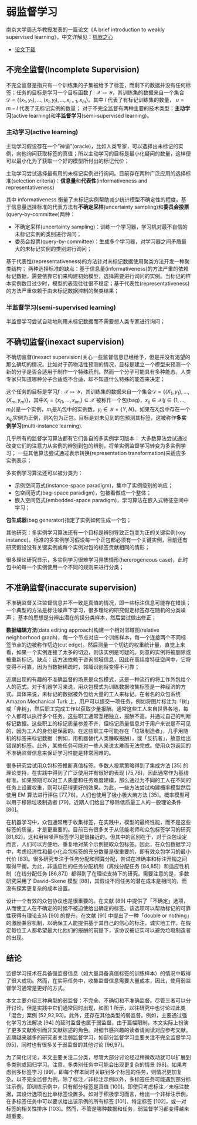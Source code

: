 # 弱监督学习

南京大学周志华教授发表的一篇论文《A brief introduction to weakly supervised learning》，中文详解见：[机器之心](https://mp.weixin.qq.com/s?__biz=MjM5MzM3NjM4MA==&mid=2654689308&idx=2&sn=e8381137a99875cfee71ed8d3c99d0b5&chksm=bd58090f8a2f80195afe7137318efc1063d0608b440a1a36a567eb7fe330caacee6b5d7e1ef9&mpshare=1&scene=23&srcid=1001tduadHRH9driq6NhU3EQ#rd)

- [论文下载](https://cs.nju.edu.cn/zhouzh/zhouzh.files/publication/nsr18.pdf)

## 不完全监督(Incomplete Supervision)

不完全监督是指只有一个训练集的子集被给予了标签，而剩下的数据并没有任何标签；任务的目标是学习一个目标函数 $f:\mathcal{X}\mapsto \mathcal{Y}$，其训练集的数据来自一个集合 $\mathcal{D}=\{(x_1, y_1), \ldots, (x_l,y_l), \ldots, x_{l+1}, x_m\}$。其中 $l$ 代表了有标记训练集的数量， $u=m-l$ 代表了无标记实例的数量；
对于不完全监督有两种主要的技术类型：**主动学习**(active learning)和**半监督学习**(semi-supervised learning)。

### 主动学习(active learning)

主动学习假设存在一个“神谕”(oracle)，比如人类专家，可以选择出未标记的实例，向他询问获取标签的真值；所以主动学习的目标是最小化疑问的数量，这样便可以最小化为了获取一个好的模型所付出的标记代价；

主动学习尝试选择最有用的未标记实例进行询问。目前存在两种广泛应用的选择标准(selection criteria)：**信息量**和**代表性**(informativeness and representativeness)

其中 informativeness 衡量了未标记实例帮助减少统计模型不确定性的程度。基于信息量选择标准的代表方法有**不确定采样**(uncertainty sampling)和**委员会投票**(query-by-committee)两种：

- 不确定采样(uncertainty sampling)：训练一个学习器，学习机对最不自信的未标记实例的类别进行询问；
- 委员会投票(query-by-committee)：生成多个学习器，对学习器之间矛盾最大的未标记实例的类别进行询问；

基于代表性(representativeness)的方法针对未标记数据使用聚类方法开发一种聚类结构；
两种选择标准的缺点：基于信息量(informativeness)的方法严重的依赖标记数据，需要依靠它们来构建初始模型，选择需要进行询问的实例。当标记的样本实例数目过少时，模型的表现往往很不稳定；基于代表性(representativeness)的方法严重依赖于由未标记数据控制的聚类结果；

### 半监督学习(semi-supervised learning)

半监督学习尝试自动地利用未标记数据而不需要想人类专家进行询问；

## 不确切监督(inexact supervision)

不确切监督(inexact supervision)关心一些监督信息已经给予，但是并没有渴望的那么确切的情况。比如对于药物活性预测的情况，目标是建立一个模型来预测一个新的分子是否合适用于制作一个特殊药剂。然而一个分子可能具有多种能态，人类专家只知道哪种分子合适或不合适，却不知道什么特殊的能态来决定；

这个任务的目标是学习$f:\mathcal{X}\mapsto \mathcal{Y}$，其训练集的数据来自一个集合$\mathcal{D}=\{(X_{1}, y_{1}), \ldots,(X_{m}, y_{m})\}$，其中$X_{i}=\{x_{i1}, \ldots, x_{im_{i}}\} \subseteq \mathcal{X}$ 被称作一个包(bag)，$x_{ij}\in\mathcal{X}(j\in\{1, \ldots, m_{i}\})$是一个实例，$m_{i}$是$X_{i}$包中的实例数，$y_{i}\in\mathcal{Y}=\{Y,N\}$。如果在$X_{i}$包中存在一个$x_{ip}$实例为正例，则$X_{i}$包为正包。目标是对未见到的包预测其标签，这被称作**多实例学习**(multi-instance learning).

几乎所有的监督学习算法都有它们各自的多实例学习版本：
大多数算法尝试通过改变它们的注意力从实例的辨别到包的辨别，将单实例监督学习转变为多实例学习；
一些其他算法尝试通过表示转换(representation transformation)来适应多实例表示；

多实例学习算法还可以被分类为：

- 示例空间范式(instance-space paradigm)，集中了实例级别的响应；
- 包空间范式(bag-space paradigm)，包被看做成一个整体；
- 嵌入空间范式(embedded-space paradigm)，学习算法在嵌入式特征空间中学习；

**包生成器**(bag generator)指定了实例如何生成一个包；

其他研究：多实例学习算法还有一个目标是辨别导致正包变为正的关键实例(key instance)。标准的多实例学习假设每一个正包都必须有一个关键实例，目前还有研究假设没有关键实例或每个实例对包的标签贡献相同的情形；

很多理论研究显示，多实例学习很难学习异质情形(hererogeneous case)，此时包中的每一个实例使用一个不同的规则来进行分类；

## 不准确监督(inaccurate supervision)

不准确监督关注监督信息并不一致是真值的情况，即一些标注信息可能存在错误；
一个典型的方法是标注噪声下学习，很多理论的研究假定标签存在随机的分类噪声；
基本的思想是分辨出潜在的误分类样本，然后尝试做出修正；

**数据编辑方法**(data editing approach)构建一个相对邻域图(relative neighborhood graph)，每一个节点对应一个训练样本，每一个连接两个不同标签节点的边被称作切边(cut edge)。然后测量一个切边的权重统计量，直觉上来看，如果一个实例连接了太多的切边，则该实例是可疑的。刻意的实例将被删除或被重新标记。缺点：该方法依赖于咨询邻域信息，因此在高纬度特征空间中，它将变得不可靠，因为当数据稀疏时，邻域识别将变得不可靠；

近期出现的有趣的不准确监督的场景是众包模式，这是一种流行的将工作外包给个人的范式。对于机器学习来说，用众包模式为训练数据收集标签是一种经济的方式。具体来说，未标记的数据被外包给大量的工人来标记。在著名的众包系统 Amazon Mechanical Turk 上，用户可以提交一项任务，例如将图片标注为「树」或「非树」，然后职工完成工作以获取少量报酬。通常这些工人来自世界各地，每个人都可以执行多个任务。这些职工通常互相独立，报酬不高，并通过自己的判断标记数据。这些职工的标记质量参差不齐，但标记质量信息对于用户来说是不可见的，因为工人的身份是保密的。在这些职工中可能存在「垃圾制造者」，几乎用随机的标签来标记数据（例如，用机器替代人类赚取报酬），或「反抗者」，故意给出错误的标签。此外，某些任务可能对一些人来说太难而无法完成。使用众包返回的不准确监督信息来保证学习性能是非常困难的。

很多研究尝试用众包标签推断真值标签。多数人投票策略得到了集成方法 [35] 的理论支持，在实践中得到了广泛使用并有很好的表现 [75,76]，因此通常作为基线标准。如果预期可以对工人质量和任务难度建模，那么通过为不同的工人在不同的任务上设置权重，则可以获得更好的效果。为此，一些方法尝试构建概率模型然后使用 EM 算法进行评估 [77,78]。人们也使用了极小极大熵方法 [35]。概率模型可以用于移除垃圾制造者 [79]。近期人们给出了移除低质量工人的一般理论条件 [80]。

在机器学习中，众包通常用于收集标签，在实践中，模型的最终性能，而不是这些标签的质量，才是更重要的。目前已有很多关于从低能老师和众包标签学习的研究 [81,82]，这和用带噪声标签学习是很接近的。但其中的区别在于，对于众包设定而言，人们可以方便地、重复地对某个示例提取众包标签。因此，在众包数据学习中，考虑经济性和最小化众包标签的充分数量是很重要的，即有效众包学习的最小代价 [83]。很多研究专注于任务分配和预算分配，尝试在准确率和标注开销之间取得平衡。为此，非适应性的任务分配机制（离线分配任务 [84,85]）和适应性机制（在线分配任务 [86,87]）都得到了在理论支持下的研究。需要注意的是，多数研究采用了 Dawid–Skene 模型 [88]，其假设不同任务的潜在成本是相同的，而没有探索更复杂的成本设置。

设计一个有效的众包协议也是很重要的。在文献 [89] 中提供了「不确定」选项，从而使工人在不确定的时候不被迫使给出确定的标签。该选项可以帮助标记的可靠性获得有理论支持 [90] 的提升。在文献 [91] 中提出了一种「double or nothing」的激励兼容机制，以确保工人能提供基于其自己的信心的标注，诚实地工作。在假定每位工人都希望最大化他们的报酬的前提下，该协议被证实可以避免垃圾制造者的出现。

## 结论

监督学习技术在具备强监督信息（如大量具备真值标签的训练样本）的情况中取得了很大成功。然而，在实际任务中，收集监督信息需要大量成本，因此，使用弱监督学习通常是更好的方式。

本文主要介绍三种典型的弱监督：不完全、不确切和不准确监督。尽管三者可以分开讨论，但是实践中它们通常同时出现，如图 1 所示，以往研究中也讨论过此类「混合」案例 [52,92,93]。此外，还存在其他类型的弱监督。例如，主要通过强化学习方法解决 [94] 的延时监督也属于弱监督。由于篇幅限制，本文实际上扮演了更多文献索引而非文献综述的角色。对细节感兴趣的读者请阅读对应参考文献。近期越来越多的研究者关注弱监督学习，如部分监督学习主要关注不完全监督学习 [95]，同时也有很多关于弱监督的其他讨论 [96,97]。

为了简化讨论，本文主要关注二分类，尽管大部分讨论经过稍微改动就可以扩展到多类别或回归学习。注意，多类别任务中可能会出现更复杂的情景 [98]。如果考虑到多标签学习 [99]，即每个样本同时关联到多个标签的任务，则情况更加复杂。以不完全监督为例，除了标注／非标注示例以外，多标签任务可能遇到部分标注示例，即训练示例中，只有部分标签是真值 [100]。即使只考虑标注／未标注数据，其设计选项也比单标签设置多。如对于积极学习而言，给出一个非标注示例，在多标签任务中可以要求给出该示例的所有标签 [101]、特定标签 [102]，或一对标签的相关性排序 [103]。然而，不管是哪种数据和任务，弱监督学习都变得越来越重要。